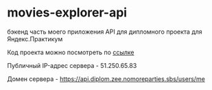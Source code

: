 # movies-explorer-api
бэкенд часть моего приложения
API для дипломного проекта для Яндекс.Практикум

Код проекта можно посмотреть по [ссылке](https://github.com/elena1983-zinatylina/movies-explorer-api/tree/main)

Публичный IP-адрес сервера - 51.250.65.83

Домен сервера - https://api.diplom.zee.nomoreparties.sbs/users/me
